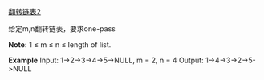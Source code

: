 
[翻转链表2](https://leetcode.com/problems/reverse-linked-list-ii/)

给定m,n翻转链表，要求one-pass

**Note:** 1 ≤ m ≤ n ≤ length of list.

**Example**
    Input: 1->2->3->4->5->NULL, m = 2, n = 4
    Output: 1->4->3->2->5->NULL